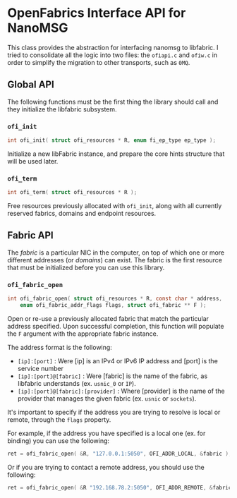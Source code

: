 
# OpenFabrics Interface API for NanoMSG

This class provides the abstraction for interfacing nanomsg to libfabric. I tried to consolidate all the logic into two files: the `ofiapi.c` and `ofiw.c` in order to simplify the migration to other transports, such as `0MQ`.

## Global API

The following functions must be the first thing the library should call and they initialize the libfabric subsystem.

### `ofi_init`

```c
int ofi_init( struct ofi_resources * R, enum fi_ep_type ep_type );
```

Initialize a new libFabric instance, and prepare the core hints structure that will be used later.

### `ofi_term`

```c
int ofi_term( struct ofi_resources * R );
```

Free resources previously allocated with `ofi_init`, along with all currently reserved fabrics, domains and endpoint resources.

## Fabric API

The _fabric_ is a particular NIC in the computer, on top of which one or more different addresses (or _domains_) can exist. The fabric is the first resource that must be initialized before you can use this library.

### `ofi_fabric_open`

```c
int ofi_fabric_open( struct ofi_resources * R, const char * address,
    enum ofi_fabric_addr_flags flags, struct ofi_fabric ** F );
```

Open or re-use a previously allocated fabric that match the particular address specified. Upon successful completion, this function will populate the `F` argument with the appropriate fabric instance. 

The address format is the following:

 * `[ip]:[port]` : Were [ip] is an IPv4 or IPv6 IP address and [port] is the service number
 * `[ip]:[port]@[fabric]` : Were [fabric] is the name of the fabric, as libfabric understands (ex. `usnic_0` or `IP`).
 * `[ip]:[port]@[fabric]:[provider]` : Where [provider] is the name of the provider that manages the given fabric (ex. `usnic` or `sockets`).

It's important to specify if the address you are trying to resolve is local or remote, through the `flags` property.

For example, if the address you have specified is a local one (ex. for binding) you can use the following:

```c
ret = ofi_fabric_open( &R, "127.0.0.1:5050", OFI_ADDR_LOCAL, &fabric );
```

Or if you are trying to contact a remote address, you should use the following:

```c
ret = ofi_fabric_open( &R "192.168.78.2:5050", OFI_ADDR_REMOTE, &fabric );
```
